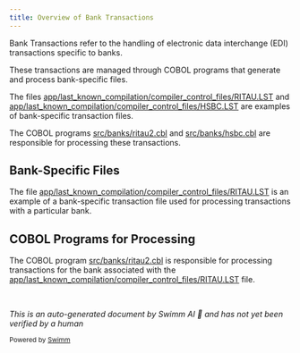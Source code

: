 ```yaml
---
title: Overview of Bank Transactions
---
```

Bank Transactions refer to the handling of electronic data interchange (EDI) transactions specific to banks.

These transactions are managed through COBOL programs that generate and process bank-specific files.

The files <SwmPath>[app/last_known_compilation/compiler_control_files/RITAU.LST](app/last_known_compilation/compiler_control_files/RITAU.LST)</SwmPath> and <SwmPath>[app/last_known_compilation/compiler_control_files/HSBC.LST](app/last_known_compilation/compiler_control_files/HSBC.LST)</SwmPath> are examples of bank-specific transaction files.

The COBOL programs <SwmPath>[src/banks/ritau2.cbl](src/banks/ritau2.cbl)</SwmPath> and <SwmPath>[src/banks/hsbc.cbl](src/banks/hsbc.cbl)</SwmPath> are responsible for processing these transactions.

## Bank-Specific Files

The file <SwmPath>[app/last_known_compilation/compiler_control_files/RITAU.LST](app/last_known_compilation/compiler_control_files/RITAU.LST)</SwmPath> is an example of a bank-specific transaction file used for processing transactions with a particular bank.

## COBOL Programs for Processing

The COBOL program <SwmPath>[src/banks/ritau2.cbl](src/banks/ritau2.cbl)</SwmPath> is responsible for processing transactions for the bank associated with the <SwmPath>[app/last_known_compilation/compiler_control_files/RITAU.LST](app/last_known_compilation/compiler_control_files/RITAU.LST)</SwmPath> file.

&nbsp;

*This is an auto-generated document by Swimm AI 🌊 and has not yet been verified by a human*

<SwmMeta version="3.0.0" repo-id="Z2l0aHViJTNBJTNBa2VsbG8lM0ElM0Fzd2ltbWlv" repo-name="kello"><sup>Powered by [Swimm](/)</sup></SwmMeta>
